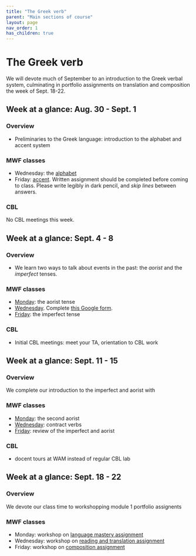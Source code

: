 ```yaml
---
title: "The Greek verb"
parent: "Main sections of course"
layout: page
nav_order: 1
has_children: true
---
```



# The Greek verb

We will devote much of September to an introduction to the Greek verbal system, culminating in portfolio assignments on translation and composition the week of Sept. 18-22.



## Week at a glance: Aug. 30 - Sept. 1

### Overview

- Preliminaries to the Greek language: introduction to the alphabet and accent system

### MWF classes

- Wednesday: the [alphabet](../../classes/module1/intro/)
- Friday: [accent](../../classes/module1/accent/). Written assignment should be completed before coming to class. Please write legibly in dark pencil, and *skip lines* between answers.


### CBL

No CBL meetings this week.



## Week at a glance: Sept. 4 - 8

### Overview

- We learn two ways to talk about events in the past: the *aorist* and the *imperfect* tenses.


### MWF classes

- [Monday](../../classes/module1/aorist/): the aorist tense
- [Wednesday](../../classes/module1/aorist-review/).  Complete [this Google form](https://forms.gle/jE8tmgb8vpU54nbZ6).
- [Friday](../../classes/module1/imperfect/): the imperfect tense


### CBL

- Initial CBL meetings: meet your TA, orientation to CBL work



## Week at a glance: Sept. 11 - 15

### Overview

We complete our introduction to the imperfect and aorist with  

### MWF classes

- [Monday](../../classes/module1/aorist2/): the second aorist
- [Wednesday](../../classes/module1/contracts/): contract verbs
- [Friday](../../classes/module1/review1/): review of the imperfect and aorist

### CBL

- docent tours at WAM instead of regular CBL lab




## Week at a glance: Sept. 18 - 22

### Overview

We devote our class time to workshopping module 1 portfolio assignents

### MWF classes

- Monday: workshop on [language mastery assignment](./classes/module1/mastery-prep/)
- Wednesday: workshop on [reading and translation assignment](https://hellenike.github.io/textbook/practice/module1/portfolio/reading/)
- Friday: workshop on [composition assignment](https://hellenike.github.io/textbook/practice/module1/portfolio/composition/)